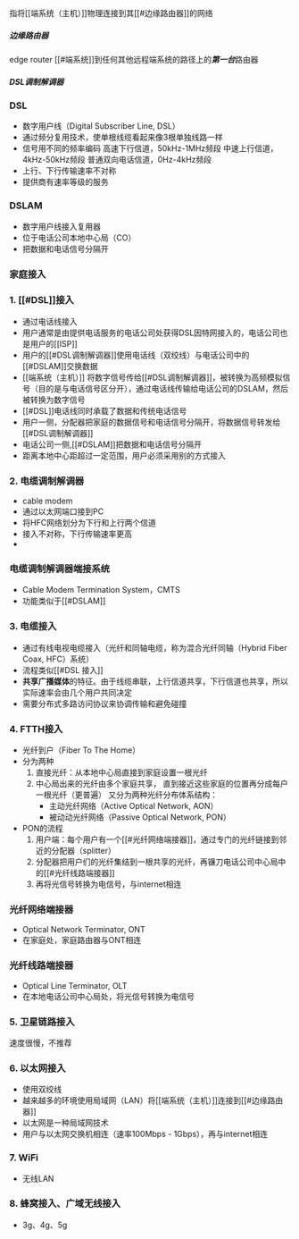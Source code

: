 指将[[端系统（主机）]]物理连接到其[[#边缘路由器]]的网络

##### 边缘路由器
edge router
[[#端系统]]到任何其他远程端系统的路径上的***第一台***路由器

##### DSL调制解调器

### DSL
- 数字用户线（Digital Subscriber Line, DSL）
- 通过频分复用技术，使单根线缆看起来像3根单独线路一样
- 信号用不同的频率编码
	高速下行信道，50kHz-1MHz频段
	中速上行信道，4kHz-50kHz频段
	普通双向电话信道，0Hz-4kHz频段
- 上行、下行传输速率不对称
- 提供商有速率等级的服务

### DSLAM
- 数字用户线接入复用器
- 位于电话公司本地中心局（CO）
- 把数据和电话信号分隔开

### 家庭接入
### 1. [[#DSL]]接入
- 通过电话线接入
- 用户通常是由提供电话服务的电话公司处获得DSL因特网接入的，电话公司也是用户的[[ISP]]
- 用户的[[#DSL调制解调器]]使用电话线（双绞线）与电话公司中的[[#DSLAM]]交换数据
- [[端系统（主机）]] 将数字信号传给[[#DSL调制解调器]]，被转换为高频模拟信号（目的是与电话信号区分开），通过电话线传输给电话公司的DSLAM，然后被转换为数字信号
- [[#DSL]]电话线同时承载了数据和传统电话信号
- 用户一侧，分配器把家庭的数据信号和电话信号分隔开，将数据信号转发给[[#DSL调制解调器]]
- 电话公司一侧,[[#DSLAM]]把数据和电话信号分隔开
- 距离本地中心距超过一定范围，用户必须采用别的方式接入


### 2. 电缆调制解调器
- cable modem
- 通过以太网端口接到PC
- 将HFC网络划分为下行和上行两个信道
- 接入不对称，下行传输速率更高
- 
### 电缆调制解调器端接系统
- Cable Modem Termination System，CMTS
- 功能类似于[[#DSLAM]]

### 3. 电缆接入
- 通过有线电视电缆接入（光纤和同轴电缆，称为混合光纤同轴（Hybrid Fiber Coax, HFC）系统）
- 流程类似[[#DSL 接入]]
- **共享广播媒体**的特征。由于线缆串联，上行信道共享，下行信道也共享，所以实际速率会由几个用户共同决定
- 需要分布式多路访问协议来协调传输和避免碰撞

### 4. FTTH接入
- 光纤到户（Fiber To The Home）
- 分为两种
	1. 直接光纤：从本地中心局直接到家庭设置一根光纤
	2. 中心局出来的光纤由多个家庭共享， 直到接近这些家庭的位置再分成每户一根光纤（更普遍）
		又分为两种光纤分布体系结构：
		- 主动光纤网络（Active Optical Network, AON）
		- 被动动光纤网络（Passive Optical Network, PON）
- PON的流程
	1. 用户端：每个用户有一个[[#光纤网络端接器]]，通过专门的光纤链接到邻近的分配器（splitter）
	2. 分配器把用户们的光纤集结到一根共享的光纤，再镰刀电话公司中心局中的[[#光纤线路端接器]]
	3. 再将光信号转换为电信号，与internet相连

### 光纤网络端接器
- Optical Network Terminator, ONT
- 在家庭处，家庭路由器与ONT相连

### 光纤线路端接器
- Optical Line Terminator, OLT
- 在本地电话公司中心局处，将光信号转换为电信号

### 5. 卫星链路接入
速度很慢，不推荐

### 6. 以太网接入
- 使用双绞线
- 越来越多的环境使用局域网（LAN）将[[端系统（主机）]]连接到[[#边缘路由器]]
- 以太网是一种局域网技术
- 用户与以太网交换机相连（速率100Mbps - 1Gbps），再与internet相连

### 7. WiFi
- 无线LAN

### 8. 蜂窝接入、广域无线接入
- 3g、4g、5g